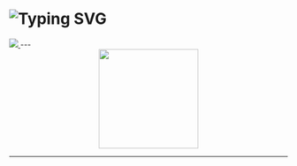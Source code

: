 <h1 align="left">
  <img src="https://readme-typing-svg.herokuapp.com?font=Fira+Code&duration=2000&pause=500&color=blue&center=true&vCenter=true&width=300&lines=Alexandre+Baiocco;Full+Stack+Developer" alt="Typing SVG" />
</h1>
  <a href="https://www.linkedin.com/in/alexandre-baiocco-432b261aa/" target="_blank">
    <img src="https://img.shields.io/badge/-LinkedIn-%230077B5?style=for-the-badge&logo=linkedin&logoColor=white" target="_blank"/>
  </a>
---

<div align="center">
  <a href="https://github.com/Rudio1">
    <img height="180em" src="https://github-readme-stats.vercel.app/api/top-langs/?username=Baiokis&layout=compact&langs_count=7&theme=merko"/>
  </a>
</div>



****

